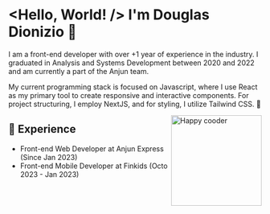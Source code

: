 # <Hello, World! /> I'm Douglas Dionizio 👋

I am a front-end developer with over +1 year of experience in the industry. I graduated in Analysis and Systems Development between 2020 and 2022 and am currently a part of the Anjun team.

My current programming stack is focused on Javascript, where I use React as my primary tool to create responsive and interactive components. For project structuring, I employ NextJS, and for styling, I utilize Tailwind CSS. :speech_balloon:

<div>
<img src="https://github.com/Anmol-Baranwal/Cool-GIFs-For-GitHub/assets/74038190/3b4607a1-1cc6-41f1-926f-892ae880e7a5" widht="180px" height="180px" align="right" alt="Happy cooder" />
</div>

## :briefcase: Experience

* Front-end Web Developer at Anjun Express (Since Jan 2023)
* Front-end Mobile Developer at Finkids (Octo 2023 - Jan 2023)

 
